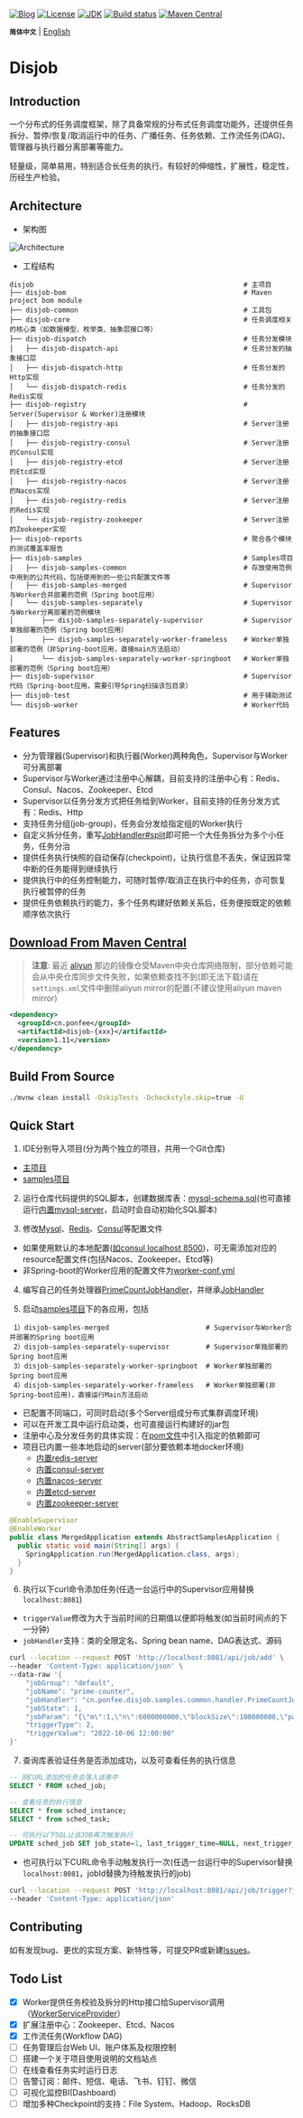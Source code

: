 [![Blog](https://img.shields.io/badge/blog-@Ponfee-informational.svg?logo=Pelican)](http://www.ponfee.cn)
[![License](https://img.shields.io/badge/license-Apache--2.0-green.svg)](https://www.apache.org/licenses/LICENSE-2.0.html)
[![JDK](https://img.shields.io/badge/jdk-8+-green.svg)](https://www.oracle.com/java/technologies/downloads/#java8)
[![Build status](https://github.com/ponfee/disjob/workflows/build-with-maven/badge.svg)](https://github.com/ponfee/disjob/actions)
[![Maven Central](https://img.shields.io/badge/maven--central-1.11-orange.svg?style=plastic&logo=apachemaven)](https://central.sonatype.com/namespace/cn.ponfee)

**`简体中文`** | [English](README.en.md)

# Disjob

## Introduction

一个分布式的任务调度框架，除了具备常规的分布式任务调度功能外，还提供任务拆分、暂停/恢复/取消运行中的任务、广播任务、任务依赖、工作流任务(DAG)、管理器与执行器分离部署等能力。

轻量级，简单易用，特别适合长任务的执行。有较好的伸缩性，扩展性，稳定性，历经生产检验。

## Architecture

- 架构图

![Architecture](docs/images/architecture.jpg)

- 工程结构

```Plain Text
disjob                                                    # 主项目
├── disjob-bom                                            # Maven project bom module
├── disjob-common                                         # 工具包
├── disjob-core                                           # 任务调度相关的核心类（如数据模型、枚举类、抽象层接口等）
├── disjob-dispatch                                       # 任务分发模块
│   ├── disjob-dispatch-api                               # 任务分发的抽象接口层
│   ├── disjob-dispatch-http                              # 任务分发的Http实现
│   └── disjob-dispatch-redis                             # 任务分发的Redis实现
├── disjob-registry                                       # Server(Supervisor & Worker)注册模块
│   ├── disjob-registry-api                               # Server注册的抽象接口层
│   ├── disjob-registry-consul                            # Server注册的Consul实现
│   ├── disjob-registry-etcd                              # Server注册的Etcd实现
│   ├── disjob-registry-nacos                             # Server注册的Nacos实现
│   ├── disjob-registry-redis                             # Server注册的Redis实现
│   └── disjob-registry-zookeeper                         # Server注册的Zookeeper实现
├── disjob-reports                                        # 聚合各个模块的测试覆盖率报告
├── disjob-samples                                        # Samples项目
│   ├── disjob-samples-common                             # 存放使用范例中用到的公共代码，包括使用到的一些公共配置文件等
│   ├── disjob-samples-merged                             # Supervisor与Worker合并部署的范例（Spring boot应用）
│   └── disjob-samples-separately                         # Supervisor与Worker分离部署的范例模块
│       ├── disjob-samples-separately-supervisor          # Supervisor单独部署的范例（Spring boot应用）
│       ├── disjob-samples-separately-worker-frameless    # Worker单独部署的范例（非Spring-boot应用，直接main方法启动）
│       └── disjob-samples-separately-worker-springboot   # Worker单独部署的范例（Spring boot应用）
├── disjob-supervisor                                     # Supervisor代码（Spring-boot应用，需要引导Spring扫描该包目录）
├── disjob-test                                           # 用于辅助测试
└── disjob-worker                                         # Worker代码
```

## Features

- 分为管理器(Supervisor)和执行器(Worker)两种角色，Supervisor与Worker可分离部署
- Supervisor与Worker通过注册中心解耦，目前支持的注册中心有：Redis、Consul、Nacos、Zookeeper、Etcd
- Supervisor以任务分发方式把任务给到Worker，目前支持的任务分发方式有：Redis、Http
- 支持任务分组(job-group)，任务会分发给指定组的Worker执行
- 自定义拆分任务，重写[JobHandler#split](disjob-core/src/main/java/cn/ponfee/disjob/core/handle/JobSplitter.java)即可把一个大任务拆分为多个小任务，任务分治
- 提供任务执行快照的自动保存(checkpoint)，让执行信息不丢失，保证因异常中断的任务能得到继续执行
- 提供执行中的任务控制能力，可随时暂停/取消正在执行中的任务，亦可恢复执行被暂停的任务
- 提供任务依赖执行的能力，多个任务构建好依赖关系后，任务便按既定的依赖顺序依次执行

## [Download From Maven Central](https://central.sonatype.com/namespace/cn.ponfee)

> **注意**: 最近 [aliyun](https://developer.aliyun.com/mvn/search) 那边的镜像仓受Maven中央仓库网络限制，部分依赖可能会从中央仓库同步文件失败，如果依赖查找不到(即无法下载)请在`settings.xml`文件中删除aliyun mirror的配置(不建议使用aliyun maven mirror)

```xml
<dependency>
  <groupId>cn.ponfee</groupId>
  <artifactId>disjob-{xxx}</artifactId>
  <version>1.11</version>
</dependency>
```

## Build From Source

```bash
./mvnw clean install -DskipTests -Dcheckstyle.skip=true -U
```

## Quick Start

1. IDE分别导入项目(分为两个独立的项目，共用一个Git仓库)
  - [主项目](pom.xml)
  - [samples项目](disjob-samples/pom.xml)

2. 运行仓库代码提供的SQL脚本，创建数据库表：[mysql-schema.sql](mysql-schema.sql)(也可直接运行[内置mysql-server](disjob-samples/disjob-samples-common/src/test/java/cn/ponfee/disjob/samples/MysqlAndRedisServerStarter.java)，启动时会自动初始化SQL脚本)

3. 修改[Mysql](disjob-samples/conf-supervisor/application-mysql.yml)、[Redis](disjob-samples/disjob-samples-common/src/main/resources/application-redis.yml)、[Consul](disjob-samples/disjob-samples-common/src/main/resources/application-consul.yml)等配置文件
  - 如果使用默认的本地配置([如consul localhost 8500](disjob-registry/disjob-registry-consul/src/main/java/cn/ponfee/disjob/registry/consul/configuration/ConsulRegistryProperties.java))，可无需添加对应的resource配置文件(包括Nacos、Zookeeper、Etcd等)
  - 非Spring-boot的Worker应用的配置文件为[worker-conf.yml](disjob-samples/disjob-samples-separately/disjob-samples-separately-worker-frameless/src/main/resources/worker-conf.yml)

4. 编写自己的任务处理器[PrimeCountJobHandler](disjob-samples/disjob-samples-common/src/main/java/cn/ponfee/disjob/samples/common/handler/PrimeCountJobHandler.java)，并继承[JobHandler](disjob-core/src/main/java/cn/ponfee/disjob/core/handle/JobHandler.java)

5. 启动[samples项目](disjob-samples)下的各应用，包括

```Plain Text
 1）disjob-samples-merged                        # Supervisor与Worker合并部署的Spring boot应用
 2）disjob-samples-separately-supervisor         # Supervisor单独部署的Spring boot应用
 3）disjob-samples-separately-worker-springboot  # Worker单独部署的Spring boot应用
 4）disjob-samples-separately-worker-frameless   # Worker单独部署(非Spring-boot应用)，直接运行Main方法启动
```

- 已配置不同端口，可同时启动(多个Server组成分布式集群调度环境)
- 可以在开发工具中运行启动类，也可直接运行构建好的jar包
- 注册中心及分发任务的具体实现：在[pom文件](disjob-samples/disjob-samples-common/pom.xml)中引入指定的依赖即可
- 项目已内置一些本地启动的server(部分要依赖本地docker环境)
  - [内置redis-server](disjob-test/src/main/java/cn/ponfee/disjob/test/redis/EmbeddedRedisServerKstyrc.java)
  - [内置consul-server](disjob-registry/disjob-registry-consul/src/test/java/cn/ponfee/disjob/registry/consul/EmbeddedConsulServerPszymczyk.java)
  - [内置nacos-server](disjob-registry/disjob-registry-nacos/src/test/java/cn/ponfee/disjob/registry/nacos/EmbeddedNacosServerTestcontainers.java)
  - [内置etcd-server](disjob-registry/disjob-registry-etcd/src/test/java/cn/ponfee/disjob/registry/etcd/EmbeddedEtcdServerTestcontainers.java)
  - [内置zookeeper-server](disjob-registry/disjob-registry-zookeeper/src/test/java/cn/ponfee/disjob/registry/zookeeper/EmbeddedZookeeperServer.java)

```java
@EnableSupervisor
@EnableWorker
public class MergedApplication extends AbstractSamplesApplication {
  public static void main(String[] args) {
    SpringApplication.run(MergedApplication.class, args);
  }
}
```

6. 执行以下curl命令添加任务(任选一台运行中的Supervisor应用替换`localhost:8081`)
  - `triggerValue`修改为大于当前时间的日期值以便即将触发(如当前时间点的下一分钟)
  - `jobHandler`支持：类的全限定名、Spring bean name、DAG表达式、源码

```bash
curl --location --request POST 'http://localhost:8081/api/job/add' \
--header 'Content-Type: application/json' \
--data-raw '{
    "jobGroup": "default",
    "jobName": "prime-counter",
    "jobHandler": "cn.ponfee.disjob.samples.common.handler.PrimeCountJobHandler",
    "jobState": 1,
    "jobParam": "{\"m\":1,\"n\":6000000000,\"blockSize\":100000000,\"parallel\":7}",
    "triggerType": 2,
    "triggerValue": "2022-10-06 12:00:00"
}'
```

7. 查询库表验证任务是否添加成功，以及可查看任务的执行信息

```sql
-- 刚CURL添加的任务会落入该表中
SELECT * FROM sched_job;

-- 查看任务的执行信息
SELECT * from sched_instance;
SELECT * from sched_task;

-- 可执行以下SQL让该JOB再次触发执行
UPDATE sched_job SET job_state=1, last_trigger_time=NULL, next_trigger_time=(unix_timestamp()*1000+2000) WHERE job_name='prime-counter';
```

- 也可执行以下CURL命令手动触发执行一次(任选一台运行中的Supervisor替换`localhost:8081`，jobId替换为待触发执行的job)

```bash
curl --location --request POST 'http://localhost:8081/api/job/trigger?jobId=4236701614080' \
--header 'Content-Type: application/json'
```

## Contributing

如有发现bug、更优的实现方案、新特性等，可提交PR或新建[Issues](../../issues)。

## Todo List

- [x] Worker提供任务校验及拆分的Http接口给Supervisor调用（[WorkerServiceProvider](disjob-worker/src/main/java/cn/ponfee/disjob/worker/rpc/WorkerServiceProvider.java)）
- [x] 扩展注册中心：Zookeeper、Etcd、Nacos
- [x] 工作流任务(Workflow DAG)
- [ ] 任务管理后台Web UI、账户体系及权限控制
- [ ] 搭建一个关于项目使用说明的文档站点
- [ ] 在线查看任务实时运行日志
- [ ] 告警订阅：邮件、短信、电话、飞书、钉钉、微信
- [ ] 可视化监控BI(Dashboard)
- [ ] 增加多种Checkpoint的支持：File System、Hadoop、RocksDB
